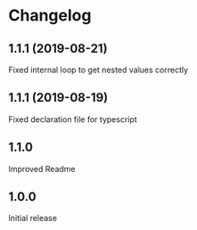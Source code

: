 # Changelog

## 1.1.1 (2019-08-21)
Fixed internal loop to get nested values correctly

## 1.1.1 (2019-08-19)
Fixed declaration file for typescript

## 1.1.0
Improved Readme

## 1.0.0
Initial release
